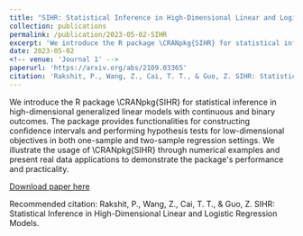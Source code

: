 ```yaml
---
title: "SIHR: Statistical Inference in High-Dimensional Linear and Logistic Regression Models"
collection: publications
permalink: /publication/2023-05-02-SIHR
excerpt: 'We introduce the R package \CRANpkg{SIHR} for statistical inference in high-dimensional generalized linear models with continuous and binary outcomes. The package provides functionalities for constructing confidence intervals and performing hypothesis tests for low-dimensional objectives in both one-sample and two-sample regression settings. We illustrate the usage of \CRANpkg{SIHR} through numerical examples and present real data applications to demonstrate the package's performance and practicality.'
date: 2023-05-02
<!-- venue: 'Journal 1' -->
paperurl: 'https://arxiv.org/abs/2109.03365'
citation: 'Rakshit, P., Wang, Z., Cai, T. T., & Guo, Z. SIHR: Statistical Inference in High-Dimensional Linear and Logistic Regression Models.'
---
```

We introduce the R package \CRANpkg{SIHR} for statistical inference in high-dimensional generalized linear models with continuous and binary outcomes. The package provides functionalities for constructing confidence intervals and performing hypothesis tests for low-dimensional objectives in both one-sample and two-sample regression settings. We illustrate the usage of \CRANpkg{SIHR} through numerical examples and present real data applications to demonstrate the package's performance and practicality.

[Download paper here](https://arxiv.org/pdf/2109.03365.pdf)

Recommended citation: Rakshit, P., Wang, Z., Cai, T. T., & Guo, Z. SIHR: Statistical Inference in High-Dimensional Linear and Logistic Regression Models.